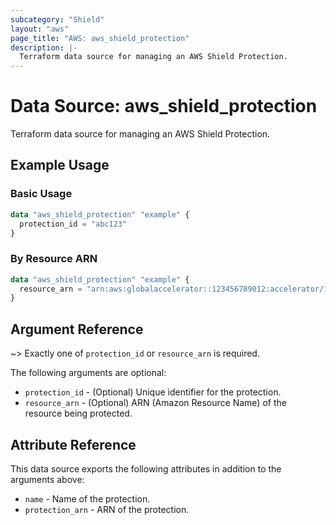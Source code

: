 ```yaml
---
subcategory: "Shield"
layout: "aws"
page_title: "AWS: aws_shield_protection"
description: |-
  Terraform data source for managing an AWS Shield Protection.
---
```


# Data Source: aws_shield_protection

Terraform data source for managing an AWS Shield Protection.

## Example Usage

### Basic Usage

```terraform
data "aws_shield_protection" "example" {
  protection_id = "abc123"
}
```

### By Resource ARN

```terraform
data "aws_shield_protection" "example" {
  resource_arn = "arn:aws:globalaccelerator::123456789012:accelerator/1234abcd-abcd-1234-abcd-1234abcdefgh"
}
```

## Argument Reference

~> Exactly one of `protection_id` or `resource_arn` is required.

The following arguments are optional:

* `protection_id` - (Optional) Unique identifier for the protection.
* `resource_arn` - (Optional) ARN (Amazon Resource Name) of the resource being protected.

## Attribute Reference

This data source exports the following attributes in addition to the arguments above:

* `name` - Name of the protection.
* `protection_arn` - ARN of the protection.
